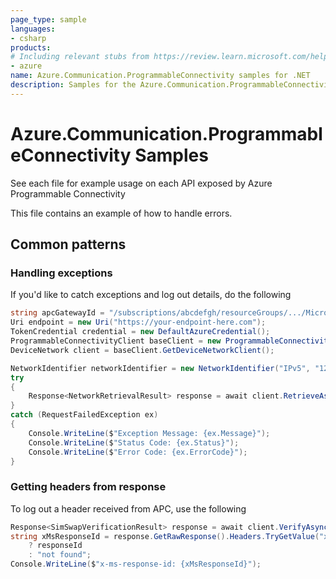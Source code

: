 ```yaml
---
page_type: sample
languages:
- csharp
products:
# Including relevant stubs from https://review.learn.microsoft.com/help/contribute/metadata-taxonomies#product
- azure
name: Azure.Communication.ProgrammableConnectivity samples for .NET
description: Samples for the Azure.Communication.ProgrammableConnectivity client library.
---
```


# Azure.Communication.ProgrammableConnectivity Samples

See each file for example usage on each API exposed by Azure Programmable Connectivity

This file contains an example of how to handle errors.


## Common patterns
### Handling exceptions
If you'd like to catch exceptions and log out details, do the following

```C# Snippet:APC_Sample_NetworkRetrievalBadIdentifierTest
string apcGatewayId = "/subscriptions/abcdefgh/resourceGroups/.../Microsoft.programmableconnectivity/...";
Uri endpoint = new Uri("https://your-endpoint-here.com");
TokenCredential credential = new DefaultAzureCredential();
ProgrammableConnectivityClient baseClient = new ProgrammableConnectivityClient(endpoint, credential);
DeviceNetwork client = baseClient.GetDeviceNetworkClient();

NetworkIdentifier networkIdentifier = new NetworkIdentifier("IPv5", "127.0.0.1");
try
{
    Response<NetworkRetrievalResult> response = await client.RetrieveAsync(apcGatewayId, networkIdentifier);
}
catch (RequestFailedException ex)
{
    Console.WriteLine($"Exception Message: {ex.Message}");
    Console.WriteLine($"Status Code: {ex.Status}");
    Console.WriteLine($"Error Code: {ex.ErrorCode}");
}
```


### Getting headers from response
To log out a header received from APC, use the following

```C# Snippet:SimSwapVerifyHeaderRetrievalTest
Response<SimSwapVerificationResult> response = await client.VerifyAsync(apcGatewayId, content);
string xMsResponseId = response.GetRawResponse().Headers.TryGetValue("x-ms-response-id", out var responseId)
    ? responseId
    : "not found";
Console.WriteLine($"x-ms-response-id: {xMsResponseId}");
```
